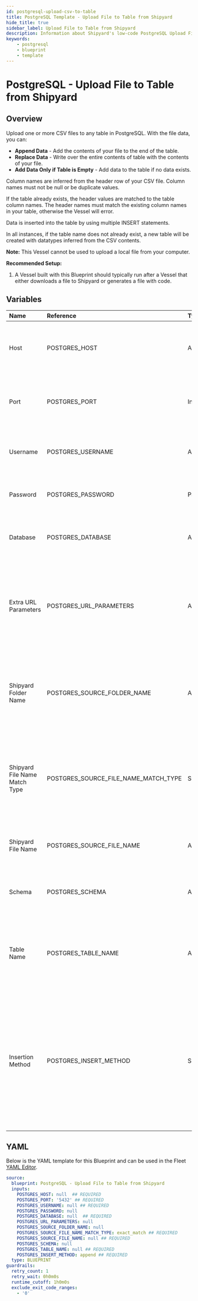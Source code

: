 ```yaml
---
id: postgresql-upload-csv-to-table
title: PostgreSQL Template - Upload File to Table from Shipyard
hide_title: true
sidebar_label: Upload File to Table from Shipyard
description: Information about Shipyard's low-code PostgreSQL Upload File to Table from Shipyard blueprint. Upload a CSV file to any table in PostgreSQL. 
keywords:
    - postgresql
    - blueprint
    - template
---
```


# PostgreSQL - Upload File to Table from Shipyard

## Overview
Upload one or more CSV files to any table in PostgreSQL. With the file data, you can:
- **Append Data** - Add the contents of your file to the end of the table.
- **Replace Data** - Write over the entire contents of table with the contents of your file.
- **Add Data Only if Table is Empty** - Add data to the table if no data exists.

Column names are inferred from the header row of your CSV file. Column names must not be null or be duplicate values.

If the table already exists, the header values are matched to the table column names. The header names must match the existing column names in your table, otherwise the Vessel will error.

Data is inserted into the table by using multiple INSERT statements.

In all instances, if the table name does not already exist, a new table will be created with datatypes inferred from the CSV contents.

**Note:** This Vessel cannot be used to upload a local file from your computer.

**Recommended Setup:**

1. A Vessel built with this Blueprint should typically run after a Vessel that either downloads a file to Shipyard or generates a file with code. 

## Variables

| Name | Reference | Type | Required | Default | Options | Description |
|:-----|:----------|:-----|:---------|:--------|:--------|:------------|
| Host | POSTGRES_HOST  | Alphanumeric |:white_check_mark: | - | - | The domain or the IP address of the database you want to connect to. |
| Port | POSTGRES_PORT  | Integer |:white_check_mark: | `"5432"` | - | Number for the database port to connect to. Defaults to 5432. |
| Username | POSTGRES_USERNAME  | Alphanumeric |:white_check_mark: | - | - | Name of the user to connect to the database with. |
| Password | POSTGRES_PASSWORD  | Password |:heavy_minus_sign: | - | - | Password associated to the provided username. |
| Database | POSTGRES_DATABASE  | Alphanumeric |:white_check_mark: | - | - | Name of the database in PostgreSQL to connect to. |
| Extra URL Parameters | POSTGRES_URL_PARAMETERS  | Alphanumeric |:heavy_minus_sign: | - | - | Extra parameters that will be placed at the end of the connection string, after the "?". Must be separated by "&". |
| Shipyard Folder Name | POSTGRES_SOURCE_FOLDER_NAME  | Alphanumeric |:heavy_minus_sign: | - | - | Folder where the file to upload can be found. If left blank, will search in the current working directory. |
| Shipyard File Name Match Type | POSTGRES_SOURCE_FILE_NAME_MATCH_TYPE  | Select |:white_check_mark: | `exact_match` | Exact Match: `exact_match`<br></br><br></br>Regex Match: `regex_match`<br></br><br></br> | Determines if the text in "File Name" will match exactly to a single file, or use regex to match to multiple files. |
| Shipyard File Name | POSTGRES_SOURCE_FILE_NAME  | Alphanumeric |:white_check_mark: | - | - | The file name that contains the data you want uploaded. |
| Schema | POSTGRES_SCHEMA  | Alphanumeric |:heavy_minus_sign: | - | - | Schema where the table you're creating or uploading to exists. |
| Table Name | POSTGRES_TABLE_NAME  | Alphanumeric |:white_check_mark: | - | - | Name of the table where you want data inserted. If the table doesn't already exist, it will be created. |
| Insertion Method | POSTGRES_INSERT_METHOD  | Select |:white_check_mark: | `append` | Append Data: `append`<br></br><br></br>Replace Data: `replace`<br></br><br></br>Add Data Only if Table is Empty: `fail`<br></br><br></br> | Determines how the data in your file will be added into the target table. |


## YAML
Below is the YAML template for this Blueprint and can be used in the Fleet [YAML Editor](../../reference/fleets/yaml-editor.md).
```yaml
source:
  blueprint: PostgreSQL - Upload File to Table from Shipyard
  inputs:
    POSTGRES_HOST: null  ## REQUIRED
    POSTGRES_PORT: '5432' ## REQUIRED
    POSTGRES_USERNAME: null ## REQUIRED
    POSTGRES_PASSWORD: null
    POSTGRES_DATABASE: null  ## REQUIRED
    POSTGRES_URL_PARAMETERS: null
    POSTGRES_SOURCE_FOLDER_NAME: null
    POSTGRES_SOURCE_FILE_NAME_MATCH_TYPE: exact_match ## REQUIRED
    POSTGRES_SOURCE_FILE_NAME: null ## REQUIRED
    POSTGRES_SCHEMA: null
    POSTGRES_TABLE_NAME: null ## REQUIRED
    POSTGRES_INSERT_METHOD: append ## REQUIRED
  type: BLUEPRINT
guardrails:
  retry_count: 1
  retry_wait: 0h0m0s
  runtime_cutoff: 1h0m0s
  exclude_exit_code_ranges:
    - '0'

```
